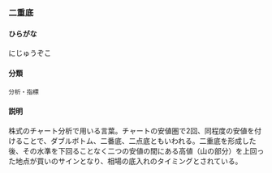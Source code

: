 <div style="display:none;">

## [あ行](securities-terms?id=あ行)
## [か行](securities-terms?id=か行)
## [さ行](securities-terms?id=さ行)
## [た行](securities-terms?id=た行)
## [な行](securities-terms?id=な行)

</div>

### 二重底

#### ひらがな

にじゅうぞこ

#### 分類

`分析・指標`

#### 説明

株式のチャート分析で用いる言葉。チャートの安値圏で2回、同程度の安値を付けることで、ダブルボトム、二番底、二点底ともいわれる。二重底を形成した後、その水準を下回ることなく二つの安値の間にある高値（山の部分）を上回った地点が買いのサインとなり、相場の底入れのタイミングとされている。

<div style="display:none;">

## [は行](securities-terms?id=は行)
## [ま行](securities-terms?id=ま行)
## [や行](securities-terms?id=や行)
## [ら行](securities-terms?id=ら行)
## [わ行](securities-terms?id=わ行)
## [英数字・記号](securities-terms?id=英数字・記号)

</div>


